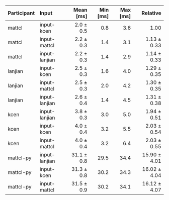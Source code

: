 | Participant | Input | Mean [ms] | Min [ms] | Max [ms] | Relative |
|:---|:---|---:|---:|---:|---:|
| mattcl | input-kcen | 2.0 ± 0.5 | 0.8 | 3.6 | 1.00 |
| mattcl | input-mattcl | 2.2 ± 0.3 | 1.4 | 3.1 | 1.13 ± 0.33 |
| mattcl | input-lanjian | 2.2 ± 0.3 | 1.4 | 2.9 | 1.14 ± 0.33 |
| lanjian | input-kcen | 2.5 ± 0.3 | 1.6 | 4.0 | 1.29 ± 0.35 |
| lanjian | input-mattcl | 2.5 ± 0.3 | 2.0 | 4.2 | 1.30 ± 0.35 |
| lanjian | input-lanjian | 2.6 ± 0.4 | 1.4 | 4.5 | 1.31 ± 0.38 |
| kcen | input-lanjian | 3.8 ± 0.3 | 3.0 | 5.0 | 1.94 ± 0.51 |
| kcen | input-kcen | 4.0 ± 0.4 | 3.2 | 5.5 | 2.03 ± 0.54 |
| kcen | input-mattcl | 4.0 ± 0.4 | 3.2 | 6.4 | 2.03 ± 0.55 |
| mattcl-py | input-lanjian | 31.1 ± 0.8 | 29.5 | 34.4 | 15.90 ± 4.01 |
| mattcl-py | input-kcen | 31.3 ± 0.8 | 30.2 | 34.3 | 16.02 ± 4.04 |
| mattcl-py | input-mattcl | 31.5 ± 0.9 | 30.2 | 34.1 | 16.12 ± 4.07 |
